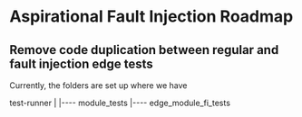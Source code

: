 # Aspirational Fault Injection Roadmap

## Remove code duplication between regular and fault injection edge tests

Currently, the folders are set up where we have 

test-runner
|
|---- module_tests
|---- edge_module_fi_tests